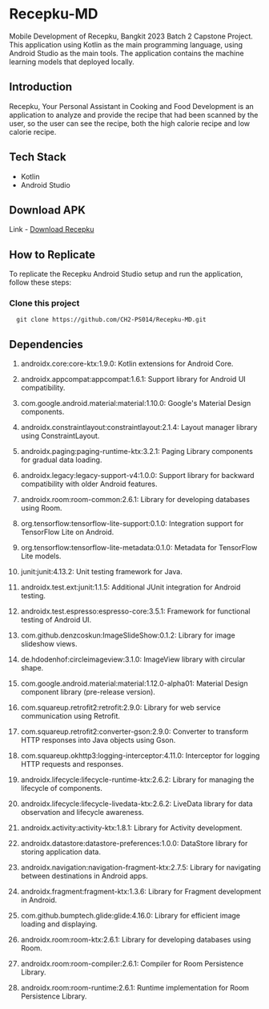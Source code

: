 # Recepku-MD
Mobile Development of Recepku, Bangkit 2023 Batch 2 Capstone Project.
This application using Kotlin as the main programming language, using Android Studio as the main tools.
The application contains the machine learning models that deployed locally.

## Introduction
Recepku, Your Personal Assistant in Cooking and Food Development is an application to analyze and provide the recipe that had been scanned by the user,
so the user can see the recipe, both the high calorie recipe and low calorie recipe.

## Tech Stack
- Kotlin
- Android Studio

## Download APK
Link - [Download Recepku](https://drive.google.com/drive/folders/1kZYczdAk3MauuhxZb6do49bBDXca_D5l?usp=sharing)

## How to Replicate
To replicate the Recepku Android Studio setup and run the application, follow these steps:
### Clone this project

```
  git clone https://github.com/CH2-PS014/Recepku-MD.git
```

## Dependencies

1. androidx.core:core-ktx:1.9.0: Kotlin extensions for Android Core.
2. androidx.appcompat:appcompat:1.6.1: Support library for Android UI compatibility.
3. com.google.android.material:material:1.10.0: Google's Material Design components.
4. androidx.constraintlayout:constraintlayout:2.1.4: Layout manager library using ConstraintLayout.
5. androidx.paging:paging-runtime-ktx:3.2.1: Paging Library components for gradual data loading.
6. androidx.legacy:legacy-support-v4:1.0.0: Support library for backward compatibility with older Android features.
7. androidx.room:room-common:2.6.1: Library for developing databases using Room.

8. org.tensorflow:tensorflow-lite-support:0.1.0: Integration support for TensorFlow Lite on Android.
9. org.tensorflow:tensorflow-lite-metadata:0.1.0: Metadata for TensorFlow Lite models.
   
10. junit:junit:4.13.2: Unit testing framework for Java.
11. androidx.test.ext:junit:1.1.5: Additional JUnit integration for Android testing.
12. androidx.test.espresso:espresso-core:3.5.1: Framework for functional testing of Android UI.

13. com.github.denzcoskun:ImageSlideShow:0.1.2: Library for image slideshow views.
14. de.hdodenhof:circleimageview:3.1.0: ImageView library with circular shape.
15. com.google.android.material:material:1.12.0-alpha01: Material Design component library (pre-release version).

16. com.squareup.retrofit2:retrofit:2.9.0: Library for web service communication using Retrofit.
17. com.squareup.retrofit2:converter-gson:2.9.0: Converter to transform HTTP responses into Java objects using Gson.
18. com.squareup.okhttp3:logging-interceptor:4.11.0: Interceptor for logging HTTP requests and responses.

19. androidx.lifecycle:lifecycle-runtime-ktx:2.6.2: Library for managing the lifecycle of components.
20. androidx.lifecycle:lifecycle-livedata-ktx:2.6.2: LiveData library for data observation and lifecycle awareness.
21. androidx.activity:activity-ktx:1.8.1: Library for Activity development.
22. androidx.datastore:datastore-preferences:1.0.0: DataStore library for storing application data.

23. androidx.navigation:navigation-fragment-ktx:2.7.5: Library for navigating between destinations in Android apps.
24. androidx.fragment:fragment-ktx:1.3.6: Library for Fragment development in Android.

25. com.github.bumptech.glide:glide:4.16.0: Library for efficient image loading and displaying.
26. androidx.room:room-ktx:2.6.1: Library for developing databases using Room.
27. androidx.room:room-compiler:2.6.1: Compiler for Room Persistence Library.
28. androidx.room:room-runtime:2.6.1: Runtime implementation for Room Persistence Library.
